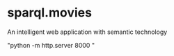 # sparql.movies
An intelligent web application with semantic technology

"python -m http.server 8000 "